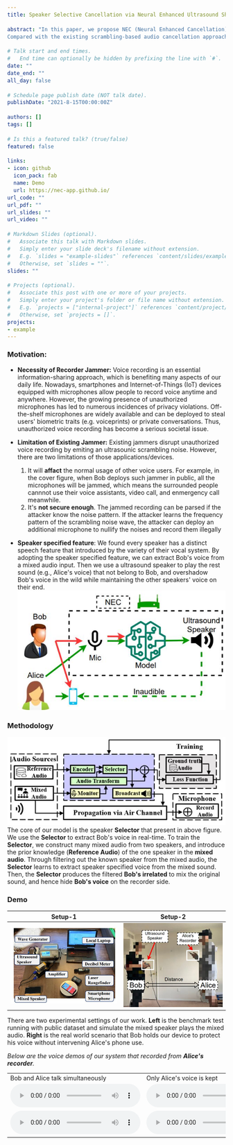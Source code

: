```yaml
---
title: Speaker Selective Cancellation via Neural Enhanced Ultrasound Shadowing

abstract: "In this paper, we propose NEC (Neural Enhanced Cancellation), a defense mechanism, which prevents unauthorized microphones from capturing a target speaker's voice.
Compared with the existing scrambling-based audio cancellation approaches, NEC can selectively remove a target speaker's voice from a mixed speech without causing interference to others. Specifically, for a target speaker, we design a Deep Neural Network (DNN) model to extract high-level speaker-specific but utterance-independent vocal features from his/her reference audios. During the microphone recording, the DNN generates a shadow sound to cancel the target voice in real-time. Moreover, we modulate the audible shadow sound onto an ultrasound frequency, making it inaudible for humans. By leveraging the non-linearity of the microphone circuit, the microphone can accurately decode the shadow sound for target voice cancellation. We implement and evaluate NEC comprehensively with 8 smartphone microphones in different settings. The results show that NEC effectively mutes the target speaker at a microphone without interfering with other users' normal conversations."

# Talk start and end times.
#   End time can optionally be hidden by prefixing the line with `#`.
date: ""
date_end: ""
all_day: false

# Schedule page publish date (NOT talk date).
publishDate: "2021-8-15T00:00:00Z"

authors: []
tags: []

# Is this a featured talk? (true/false)
featured: false

links:
- icon: github
  icon_pack: fab
  name: Demo
  url: https://nec-app.github.io/
url_code: ""
url_pdf: ""
url_slides: ""
url_video: ""

# Markdown Slides (optional).
#   Associate this talk with Markdown slides.
#   Simply enter your slide deck's filename without extension.
#   E.g. `slides = "example-slides"` references `content/slides/example-slides.md`.
#   Otherwise, set `slides = ""`.
slides: ""

# Projects (optional).
#   Associate this post with one or more of your projects.
#   Simply enter your project's folder or file name without extension.
#   E.g. `projects = ["internal-project"]` references `content/project/deep-learning/index.md`.
#   Otherwise, set `projects = []`.
projects:
- example
---
```


### **Motivation**:
- **Necessity of Recorder Jammer:** Voice recording is an essential information-sharing approach, which is benefiting many aspects of our daily life. Nowadays, smartphones and Internet-of-Things (IoT) devices equipped with microphones allow people to record voice anytime and anywhere.
However, the growing presence of unauthorized microphones has led to numerous incidences of privacy violations. Off-the-shelf microphones are widely available and can be deployed to steal users' biometric traits (e.g. voiceprints) or private conversations. Thus, unauthorized voice recording has become a serious societal issue.

- **Limitation of Existing Jammer:** Existing jammers disrupt unauthorized voice recording by emiting an ultrasounic scrambling noise. However, there are two limitations of those applications/devices.
    1. It will **affact** the normal usage of other voice users. For example, in the cover figure, when Bob deploys such jammer in public, all the microphones will be jammed, which means the surrounded people cannnot use their voice assistants, video call, and enmergency call meanwhile.
    2. It's **not secure enough**. The jammed recording can be parsed if the attacker know the noise pattern. If the attacker learns the frequency pattern of the scrambling noise wave, the attacker can deploy an additional microphone to nullify the noises and record them illegally

- **Speaker specified feature**: We found every speaker has a distinct speech feature that introduced by the variety of their vocal system. By adopting the speaker specified feature, we can extract Bob's voice from a mixed audio input. Then we use a ultrasound speaker to play the rest sound (e.g., Alice's voice) that not belong to Bob, and overshadow Bob's voice in the wild while maintaining the other speakers' voice on their end.
![demo](demo.JPG)

### **Methodology**
![](model1.JPG)  
The core of our model is the speaker **Selector** that present in above figure. We use the **Selector** to extract Bob's voice in real-time. To train the **Selector**, we construct many mixed audio from two speakers, and introduce the prior knowledge (**Reference Audio**) of the one speaker in the **mixed audio**. Through filtering out the known speaker from the mixed audio, the **Selector** learns to extract speaker specified voice from the mixed sound. Then, the **Selector** produces the filtered **Bob's irrelated** to mix the original sound, and hence hide **Bob's voice** on the recorder side.


### **Demo**
Setup-1           |  Setup-2
:---------------:|:---------------:
![](setup.JPG)  |  ![](setup2.JPG)

There are two experimental settings of our work. **Left** is the benchmark test running with public dataset and simulate the mixed speaker plays the mixed audio. **Right** is the real world scenario that Bob holds our device to protect his voice without intervening Alice's phone use.

*Below are the voice demos of our system that recorded from **Alice's recorder**.*

<div>
<table>
<tr>
	<td>Bob and Alice talk simultaneously</td>
	<td>Only Alice's voice is kept</td>
</tr>
<tr>
	<td><audio controls>
		  <source src="joint.wav" type="audio/wav">
		  Your browser does not support the <code>audio</code> element.
		</audio></td>
	<td><audio controls>
		  <source src="joint-focus.wav" type="audio/wav">
		  Your browser does not support the <code>audio</code> element.
		</audio></td>
</tr>
<tr>
	<td><audio controls>
		  <source src="conversation.wav" type="audio/wav">
		  Your browser does not support the <code>audio</code> element.
		</audio></td>
	<td><audio controls>
		  <source src="conversation-hide.wav" type="audio/wav">
		  Your browser does not support the <code>audio</code> element.
		</audio></td>
</tr>
</table>
</div>
